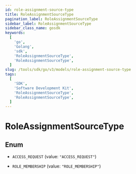 ```yaml
---
id: role-assignment-source-type
title: RoleAssignmentSourceType
pagination_label: RoleAssignmentSourceType
sidebar_label: RoleAssignmentSourceType
sidebar_class_name: gosdk
keywords:
  [
    'go',
    'Golang',
    'sdk',
    'RoleAssignmentSourceType',
    'RoleAssignmentSourceType',
  ]
slug: /tools/sdk/go/v3/models/role-assignment-source-type
tags:
  [
    'SDK',
    'Software Development Kit',
    'RoleAssignmentSourceType',
    'RoleAssignmentSourceType',
  ]
---
```


# RoleAssignmentSourceType

## Enum

- `ACCESS_REQUEST` (value: `"ACCESS_REQUEST"`)

- `ROLE_MEMBERSHIP` (value: `"ROLE_MEMBERSHIP"`)
